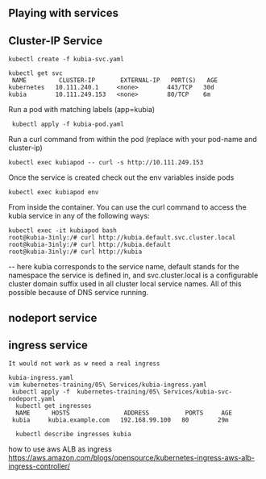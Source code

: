 ## Playing with services 

 ## Cluster-IP Service

    kubectl create -f kubia-svc.yaml

    kubectl get svc
     NAME         CLUSTER-IP       EXTERNAL-IP   PORT(S)   AGE
    kubernetes   10.111.240.1     <none>        443/TCP   30d
    kubia        10.111.249.153   <none>        80/TCP    6m    

Run a pod with matching labels (app=kubia)
     
     kubectl apply -f kubia-pod.yaml
     
Run a curl command from within the pod 
 (replace with your pod-name and cluster-ip)

    kubectl exec kubiapod -- curl -s http://10.111.249.153
 


Once the service is created check out the env variables inside pods
    
    kubectl exec kubiapod env
 
From  inside the container. You can use the curl command to access the kubia service in any of the following ways:
    
    kubectl exec -it kubiapod bash
    root@kubia-3inly:/# curl http://kubia.default.svc.cluster.local
    root@kubia-3inly:/# curl http://kubia.default
    root@kubia-3inly:/# curl http://kubia

 -- here kubia corresponds to the service name, default stands for the namespace the service is defined in, and svc.cluster.local is a configurable cluster domain suffix used in all cluster local service names. All of this possible because of DNS service running. 

## nodeport service 


## ingress service 

    It would not work as w need a real ingress 
 
    kubia-ingress.yaml
    vim kubernetes-training/05\ Services/kubia-ingress.yaml
     kubectl apply -f  kubernetes-training/05\ Services/kubia-svc-nodeport.yaml
      kubectl get ingresses
      NAME      HOSTS               ADDRESS          PORTS     AGE
     kubia     kubia.example.com   192.168.99.100   80        29m

      kubectl describe ingresses kubia


how to use aws ALB as ingress 
https://aws.amazon.com/blogs/opensource/kubernetes-ingress-aws-alb-ingress-controller/

 
